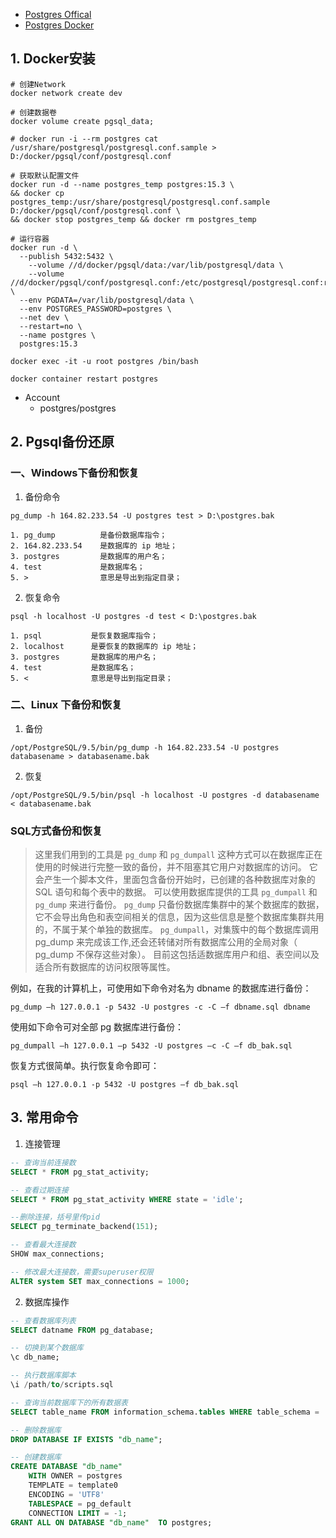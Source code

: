 - [Postgres Offical](https://www.postgresql.org/)
- [Postgres Docker](https://hub.docker.com/_/postgres)

## 1. Docker安装
```shell
# 创建Network
docker network create dev

# 创建数据卷
docker volume create pgsql_data;

# docker run -i --rm postgres cat /usr/share/postgresql/postgresql.conf.sample >  D:/docker/pgsql/conf/postgresql.conf

# 获取默认配置文件
docker run -d --name postgres_temp postgres:15.3 \
&& docker cp postgres_temp:/usr/share/postgresql/postgresql.conf.sample D:/docker/pgsql/conf/postgresql.conf \
&& docker stop postgres_temp && docker rm postgres_temp

# 运行容器
docker run -d \
  --publish 5432:5432 \
	--volume //d/docker/pgsql/data:/var/lib/postgresql/data \
	--volume //d/docker/pgsql/conf/postgresql.conf:/etc/postgresql/postgresql.conf:ro \
  --env PGDATA=/var/lib/postgresql/data \
  --env POSTGRES_PASSWORD=postgres \
  --net dev \
  --restart=no \
  --name postgres \
  postgres:15.3

docker exec -it -u root postgres /bin/bash

docker container restart postgres
```

- Account
  - postgres/postgres

## 2. Pgsql备份还原
### 一、Windows下备份和恢复

1. 备份命令
```shell
pg_dump -h 164.82.233.54 -U postgres test > D:\postgres.bak

1. pg_dump          是备份数据库指令；
2. 164.82.233.54    是数据库的 ip 地址；
3. postgres         是数据库的用户名；
4. test             是数据库名；
5. >                意思是导出到指定目录；
```

2. 恢复命令
```shell
psql -h localhost -U postgres -d test < D:\postgres.bak

1. psql           是恢复数据库指令；
2. localhost      是要恢复的数据库的 ip 地址；
3. postgres       是数据库的用户名；
4. test           是数据库名；
5. <              意思是导出到指定目录；
```

### 二、Linux 下备份和恢复

1. 备份
```shell
/opt/PostgreSQL/9.5/bin/pg_dump -h 164.82.233.54 -U postgres databasename > databasename.bak
```

2. 恢复
```shell
/opt/PostgreSQL/9.5/bin/psql -h localhost -U postgres -d databasename < databasename.bak
```

### SQL方式备份和恢复

> 这里我们用到的工具是 `pg_dump` 和 `pg_dumpall`
> 这种方式可以在数据库正在使用的时候进行完整一致的备份，并不阻塞其它用户对数据库的访问。
> 它会产生一个脚本文件，里面包含备份开始时，已创建的各种数据库对象的 SQL 语句和每个表中的数据。
> 可以使用数据库提供的工具 `pg_dumpall` 和 `pg_dump` 来进行备份。
> `pg_dump` 只备份数据库集群中的某个数据库的数据，它不会导出角色和表空间相关的信息，因为这些信息是整个数据库集群共用的，不属于某个单独的数据库。
> `pg_dumpall`，对集簇中的每个数据库调用 pg_dump 来完成该工作,还会还转储对所有数据库公用的全局对象（ pg_dump 不保存这些对象）。
> 目前这包括适数据库用户和组、表空间以及适合所有数据库的访问权限等属性。

例如，在我的计算机上，可使用如下命令对名为 dbname 的数据库进行备份：
```shell
pg_dump –h 127.0.0.1 -p 5432 -U postgres -c -C –f dbname.sql dbname
```

使用如下命令可对全部 pg 数据库进行备份：
```shell
pg_dumpall –h 127.0.0.1 –p 5432 -U postgres –c -C –f db_bak.sql
```

恢复方式很简单。执行恢复命令即可：
```shell
psql –h 127.0.0.1 -p 5432 -U postgres –f db_bak.sql
```

## 3. 常用命令
1. 连接管理
```sql
-- 查询当前连接数
SELECT * FROM pg_stat_activity;

-- 查看过期连接
SELECT * FROM pg_stat_activity WHERE state = 'idle';

--删除连接，括号里传pid
SELECT pg_terminate_backend(151);

-- 查看最大连接数
SHOW max_connections;

-- 修改最大连接数，需要superuser权限
ALTER system SET max_connections = 1000;
```

2. 数据库操作
```sql
-- 查看数据库列表
SELECT datname FROM pg_database;

-- 切换到某个数据库
\c db_name;

-- 执行数据库脚本
\i /path/to/scripts.sql

-- 查询当前数据库下的所有数据表
SELECT table_name FROM information_schema.tables WHERE table_schema = 'public' AND table_type = 'BASE TABLE';

-- 删除数据库
DROP DATABASE IF EXISTS "db_name";

-- 创建数据库
CREATE DATABASE "db_name"
    WITH OWNER = postgres
    TEMPLATE = template0
    ENCODING = 'UTF8'
    TABLESPACE = pg_default
    CONNECTION LIMIT = -1;
GRANT ALL ON DATABASE "db_name"  TO postgres;
```
